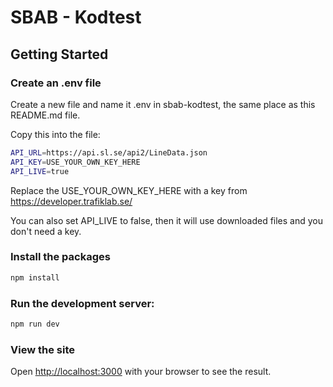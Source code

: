 # SBAB - Kodtest

## Getting Started

### Create an .env file

Create a new file and name it .env in sbab-kodtest, the same place as this README.md file.

Copy this into the file:

```bash
API_URL=https://api.sl.se/api2/LineData.json
API_KEY=USE_YOUR_OWN_KEY_HERE
API_LIVE=true
```

Replace the USE_YOUR_OWN_KEY_HERE with a key from https://developer.trafiklab.se/

You can also set API_LIVE to false, then it will use downloaded files and you don't need a key.

### Install the packages

```bash
npm install
```

### Run the development server:

```bash
npm run dev
```

### View the site

Open [http://localhost:3000](http://localhost:3000) with your browser to see the result.
